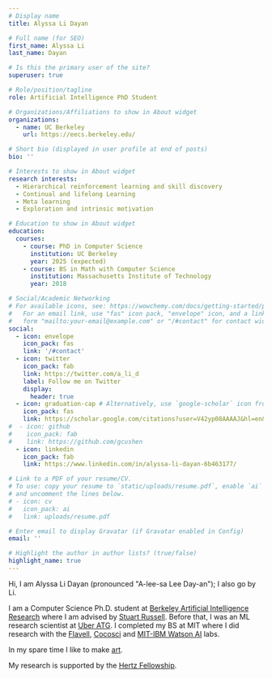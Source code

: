 ```yaml
---
# Display name
title: Alyssa Li Dayan

# Full name (for SEO)
first_name: Alyssa Li
last_name: Dayan

# Is this the primary user of the site?
superuser: true

# Role/position/tagline
role: Artificial Intelligence PhD Student

# Organizations/Affiliations to show in About widget
organizations:
  - name: UC Berkeley
    url: https://eecs.berkeley.edu/

# Short bio (displayed in user profile at end of posts)
bio: '' 

# Interests to show in About widget
research interests:
  - Hierarchical reinforcement learning and skill discovery
  - Continual and lifelong Learning
  - Meta learning
  - Exploration and intrinsic motivation

# Education to show in About widget
education:
  courses:
    - course: PhD in Computer Science
      institution: UC Berkeley
      year: 2025 (expected)
    - course: BS in Math with Computer Science
      institution: Massachusetts Institute of Technology
      year: 2018

# Social/Academic Networking
# For available icons, see: https://wowchemy.com/docs/getting-started/page-builder/#icons
#   For an email link, use "fas" icon pack, "envelope" icon, and a link in the
#   form "mailto:your-email@example.com" or "/#contact" for contact widget.
social:
  - icon: envelope
    icon_pack: fas
    link: '/#contact'
  - icon: twitter
    icon_pack: fab
    link: https://twitter.com/a_li_d
    label: Follow me on Twitter
    display:
      header: true
  - icon: graduation-cap # Alternatively, use `google-scholar` icon from `ai` icon pack
    icon_pack: fas
    link: https://scholar.google.com/citations?user=V42yp08AAAAJ&hl=en&oi=ao
#  - icon: github
#    icon_pack: fab
#    link: https://github.com/gcushen
  - icon: linkedin
    icon_pack: fab
    link: https://www.linkedin.com/in/alyssa-li-dayan-6b463177/

# Link to a PDF of your resume/CV.
# To use: copy your resume to `static/uploads/resume.pdf`, enable `ai` icons in `params.yaml`,
# and uncomment the lines below.
# - icon: cv
#   icon_pack: ai
#   link: uploads/resume.pdf

# Enter email to display Gravatar (if Gravatar enabled in Config)
email: ''

# Highlight the author in author lists? (true/false)
highlight_name: true
---
```


Hi, I am Alyssa Li Dayan (pronounced "A-lee-sa Lee Day-an"); I also go by Li.

I am a Computer Science Ph.D. student at [Berkeley Artificial Intelligence Research](https://bair.berkeley.edu/) where I am advised by [Stuart Russell](https://people.eecs.berkeley.edu/~russell/). Before that, I was an ML research scientist at [Uber ATG](https://www.uber.com/us/en/atg/research-and-development/perception-and-prediction/). I completed my BS at MIT where I did research with the [Flavell](https://flavell.mit.edu/), [Cocosci](https://cocosci.mit.edu/) and [MIT-IBM Watson AI](https://mitibmwatsonailab.mit.edu/) labs. 

In my spare time I like to make [art](https://alyda.tumblr.com/).

My research is supported by the [Hertz Fellowship](https://www.hertzfoundation.org/).

<!--  {{< icon name="download" pack="fas" >}} Download my {{< staticref "uploads/demo_resume.pdf" "newtab" >}}resumé{{< /staticref >}}.
 -->
